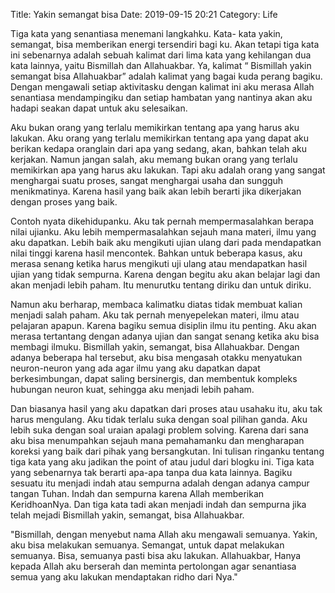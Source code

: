 Title: Yakin semangat bisa
Date: 2019-09-15 20:21
Category: Life

Tiga kata yang senantiasa menemani langkahku. Kata- kata yakin, semangat, bisa
memberikan energi tersendiri bagi ku. Akan tetapi tiga kata ini sebenarnya
adalah sebuah kalimat dari lima kata yang kehilangan dua kata lainnya, yaitu
Bismillah dan Allahuakbar. Ya, kalimat “ Bismillah yakin semangat bisa
Allahuakbar” adalah kalimat yang bagai kuda perang bagiku. Dengan mengawali
setiap aktivitasku dengan kalimat ini aku merasa Allah senantiasa mendampingiku
dan setiap hambatan yang nantinya akan aku hadapi seakan dapat untuk aku
selesaikan.

Aku bukan orang yang terlalu memikirkan tentang apa yang harus aku lakukan. Aku
orang yang terlalu memikirkan tentang apa yang dapat aku berikan kedapa
oranglain dari apa yang sedang, akan, bahkan telah aku kerjakan. Namun jangan
salah, aku memang bukan orang yang terlalu memikirkan apa yang harus aku
lakukan. Tapi aku adalah orang yang sangat menghargai suatu proses, sangat
menghargai usaha dan sungguh menikmatinya. Karena hasil yang baik akan lebih
berarti jika dikerjakan dengan proses yang baik.

Contoh nyata dikehidupanku. Aku tak pernah mempermasalahkan berapa nilai
ujianku. Aku lebih mempermasalahkan sejauh mana materi, ilmu yang aku
dapatkan. Lebih baik aku mengikuti ujian ulang dari pada mendapatkan nilai
tinggi karena hasil mencontek. Bahkan untuk beberapa kasus, aku merasa senang
ketika harus mengikuti uji ulang atau mendapatkan hasil ujian yang tidak
sempurna. Karena dengan begitu aku akan belajar lagi dan akan menjadi lebih
paham. Itu menurutku tentang diriku dan untuk diriku.

Namun aku berharap, membaca kalimatku diatas tidak membuat kalian menjadi salah
paham. Aku tak pernah menyepelekan materi, ilmu atau pelajaran apapun. Karena
bagiku semua disiplin ilmu itu penting. Aku akan merasa tertantang dengan adanya
ujian dan sangat senang ketika aku bisa membagi ilmuku. Bismillah yakin,
semangat, bisa Allahuakbar. Dengan adanya beberapa hal tersebut, aku bisa
mengasah otakku menyatukan neuron-neuron yang ada agar ilmu yang aku dapatkan
dapat berkesimbungan, dapat saling bersinergis, dan membentuk kompleks hubungan
neuron kuat, sehingga aku menjadi lebih paham.

Dan biasanya hasil yang aku dapatkan dari proses atau usahaku itu, aku tak harus
mengulang. Aku tidak terlalu suka dengan soal pilihan ganda. Aku lebih suka
dengan soal uraian apalagi problem solving. Karena dari sana aku bisa
menumpahkan sejauh mana pemahamanku dan mengharapan koreksi yang baik dari pihak
yang bersangkutan. Ini tulisan ringanku tentang tiga kata yang aku jadikan the
point of atau judul dari blogku ini. Tiga kata yang sebenarnya tak berarti
apa-apa tanpa dua kata lainnya. Bagiku sesuatu itu menjadi indah atau sempurna
adalah dengan adanya campur tangan Tuhan. Indah dan sempurna karena Allah
memberikan KeridhoanNya. Dan tiga kata tadi akan menjadi indah dan sempurna jika
telah mejadi Bismillah yakin, semangat, bisa Allahuakbar.

"Bismillah, dengan menyebut nama Allah aku mengawali semuanya. Yakin, aku bisa
melakukan semuanya. Semangat, untuk dapat melakukan semuanya. Bisa, semuanya
pasti bisa aku lakukan. Allahuakbar, Hanya kepada Allah aku berserah dan meminta
pertolongan agar senantiasa semua yang aku lakukan mendaptakan ridho dari Nya."

